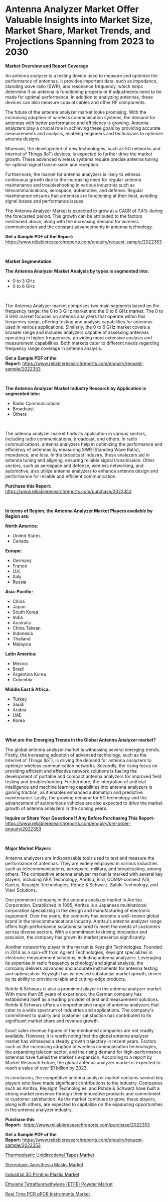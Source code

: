 <p><h1>Antenna Analyzer Market Offer Valuable Insights into Market Size, Market Share, Market Trends, and Projections Spanning from 2023 to 2030</h1></p><p><strong>Market Overview and Report Coverage</strong></p>
<p><p>An antenna analyzer is a testing device used to measure and optimize the performance of antennas. It provides important data, such as impedance, standing wave ratio (SWR), and resonance frequency, which helps determine if an antenna is functioning properly or if adjustments need to be made for optimal performance. In addition to analyzing antennas, these devices can also measure coaxial cables and other RF components.</p><p>The future of the antenna analyzer market looks promising. With the increasing adoption of wireless communication systems, the demand for antennas with better performance and efficiency is growing. Antenna analyzers play a crucial role in achieving these goals by providing accurate measurements and analysis, enabling engineers and technicians to optimize antenna designs.</p><p>Moreover, the development of new technologies, such as 5G networks and Internet of Things (IoT) devices, is expected to further drive the market growth. These advanced wireless systems require precise antenna tuning for optimal signal transmission and reception.</p><p>Furthermore, the market for antenna analyzers is likely to witness continuous growth due to the increasing need for regular antenna maintenance and troubleshooting in various industries such as telecommunications, aerospace, automotive, and defense. Regular maintenance ensures that antennas are functioning at their best, avoiding signal losses and performance issues.</p><p>The Antenna Analyzer Market is expected to grow at a CAGR of 7.4% during the forecasted period. This growth can be attributed to the factors mentioned above, along with the increasing demand for wireless communication and the constant advancements in antenna technology.</p></p>
<p><strong>Get a Sample PDF of the Report:</strong> <a href="https://www.reliableresearchreports.com/enquiry/request-sample/2022353">https://www.reliableresearchreports.com/enquiry/request-sample/2022353</a></p>
<p>&nbsp;</p>
<p><strong>Market Segmentation</strong></p>
<p><strong>The Antenna Analyzer Market Analysis by types is segmented into:</strong></p>
<p><ul><li>0 to 3 GHz</li><li>0 to 6 GHz</li></ul></p>
<p>&nbsp;</p>
<p><p>The Antenna Analyzer market comprises two main segments based on the frequency range: the 0 to 3 GHz market and the 0 to 6 GHz market. The 0 to 3 GHz market focuses on antenna analyzers that operate within this frequency range, offering testing and analysis capabilities for antennas used in various applications. Similarly, the 0 to 6 GHz market covers a broader range and includes analyzers capable of assessing antennas operating in higher frequencies, providing more extensive analysis and measurement capabilities. Both markets cater to different needs regarding frequency range coverage in antenna analysis.</p></p>
<p><strong>Get a Sample PDF of the Report:</strong>&nbsp;<a href="https://www.reliableresearchreports.com/enquiry/request-sample/2022353">https://www.reliableresearchreports.com/enquiry/request-sample/2022353</a></p>
<p>&nbsp;</p>
<p><strong>The Antenna Analyzer Market Industry Research by Application is segmented into:</strong></p>
<p><ul><li>Radio Communications</li><li>Broadcast</li><li>Others</li></ul></p>
<p>&nbsp;</p>
<p><p>The antenna analyzer market finds its application in various sectors, including radio communications, broadcast, and others. In radio communications, antenna analyzers help in optimizing the performance and efficiency of antennas by measuring SWR (Standing Wave Ratio), impedance, and loss. In the broadcast industry, these analyzers aid in antenna tuning and aligning, ensuring reliable signal transmission. Other sectors, such as aerospace and defense, wireless networking, and automotive, also utilize antenna analyzers to enhance antenna design and performance for reliable and efficient communication.</p></p>
<p><strong>Purchase this Report:</strong>&nbsp; <a href="https://www.reliableresearchreports.com/purchase/2022353">https://www.reliableresearchreports.com/purchase/2022353</a></p>
<p>&nbsp;</p>
<p><strong>In terms of Region, the Antenna Analyzer Market Players available by Region are:</strong></p>
<p>
    <p> <strong> North America: </strong>
        <ul>
            <li>United States</li>
            <li>Canada</li>
        </ul>
        </p> 
    <p> <strong> Europe: </strong>
        <ul>
            <li>Germany</li>
            <li>France</li>
            <li>U.K.</li>
            <li>Italy</li>
            <li>Russia</li>
        </ul>
        </p> 
    <p> <strong> Asia-Pacific: </strong>
        <ul>
            <li>China</li>
            <li>Japan</li>
            <li>South Korea</li>
            <li>India</li>
            <li>Australia</li>
            <li>China Taiwan</li>
            <li>Indonesia</li>
            <li>Thailand</li>
            <li>Malaysia</li>
        </ul>
        </p> 
    <p> <strong> Latin America: </strong>
        <ul>
            <li>Mexico</li>
            <li>Brazil</li>
            <li>Argentina Korea</li>
            <li>Colombia</li>
        </ul>
        </p> 
    <p> <strong> Middle East & Africa: </strong>
        <ul>
            <li>Turkey</li>
            <li>Saudi</li>
            <li>Arabia</li>
            <li>UAE</li>
            <li>Korea</li>
        </ul>
    </p>
    </p>
<p>&nbsp;</p>
<p><strong>What are the Emerging Trends in the Global Antenna Analyzer market?</strong></p>
<p><p>The global antenna analyzer market is witnessing several emerging trends. Firstly, the increasing adoption of advanced technology, such as the Internet of Things (IoT), is driving the demand for antenna analyzers to optimize wireless communication networks. Secondly, the rising focus on providing efficient and effective network solutions is fueling the development of portable and compact antenna analyzers for improved field testing and troubleshooting. Furthermore, the integration of artificial intelligence and machine learning capabilities into antenna analyzers is gaining traction, as it enables enhanced automation and predictive maintenance. Lastly, the growing demand for 5G technology and the advancement of autonomous vehicles are also expected to drive the market growth of antenna analyzers in the coming years.</p></p>
<p><strong>Inquire or Share Your Questions If Any Before Purchasing This Report</strong>- <a href="https://www.reliableresearchreports.com/enquiry/pre-order-enquiry/2022353">https://www.reliableresearchreports.com/enquiry/pre-order-enquiry/2022353</a></p>
<p>&nbsp;</p>
<p><strong>Major Market Players</strong></p>
<p><p>Antenna analyzers are indispensable tools used to test and measure the performance of antennas. They are widely employed in various industries such as telecommunications, aerospace, military, and broadcasting, among others. The competitive antenna analyzer market is marked with several key players, including AEA Technology, Anritsu, Bird, COMM-connect A/S, Kaelus, Keysight Technologies, Rohde & Schwarz, Saluki Technology, and Viavi Solutions.</p><p>One prominent company in the antenna analyzer market is Anritsu Corporation. Established in 1895, Anritsu is a Japanese multinational corporation specializing in the design and manufacturing of electronic equipment. Over the years, the company has become a well-known global brand in the telecommunications industry. Anritsu's antenna analyzer range offers high-performance solutions tailored to meet the needs of customers across diverse sectors. With a commitment to driving innovation and precision, the company has grown its market presence significantly.</p><p>Another noteworthy player in the market is Keysight Technologies. Founded in 2014 as a spin-off from Agilent Technologies, Keysight specializes in electronic measurement solutions, including antenna analyzers. Leveraging its expertise in radio frequency technology and signal analysis, the company delivers advanced and accurate instruments for antenna testing and optimization. Keysight has witnessed substantial market growth, driven by its ability to provide reliable and cutting-edge products.</p><p>Rohde & Schwarz is also a prominent player in the antenna analyzer market. With more than 85 years of experience, the German company has established itself as a leading provider of test and measurement solutions. Rohde & Schwarz offers a comprehensive range of antenna analyzers that cater to a wide spectrum of industries and applications. The company's commitment to quality and customer satisfaction has contributed to its significant market share and revenue growth.</p><p>Exact sales revenue figures of the mentioned companies are not readily available. However, it is worth noting that the global antenna analyzer market has witnessed a steady growth trajectory in recent years. Factors such as the increasing adoption of wireless communication technologies, the expanding telecom sector, and the rising demand for high-performance antennas have fueled the market's expansion. According to a report by Market Research Future, the global antenna analyzer market is expected to reach a value of over $1 billion by 2023.</p><p>In conclusion, the competitive antenna analyzer market contains several key players who have made significant contributions to the industry. Companies such as Anritsu, Keysight Technologies, and Rohde & Schwarz have built a strong market presence through their innovative products and commitment to customer satisfaction. As the market continues to grow, these players, along with others, are expected to capitalize on the expanding opportunities in the antenna analyzer industry.</p></p>
<p><strong>Purchase this Report:</strong>&nbsp;&nbsp;<a href="https://www.reliableresearchreports.com/purchase/2022353">https://www.reliableresearchreports.com/purchase/2022353</a></p>
<p></p>
<p><strong>Get a Sample PDF of the Report:</strong>&nbsp;<a href="https://www.reliableresearchreports.com/enquiry/request-sample/2022353">https://www.reliableresearchreports.com/enquiry/request-sample/2022353</a></p>
<p><p><a href="https://medium.com/@ivaschinner/thermoplastic-unidirectional-tapes-market-insight-market-trends-growth-forecasted-from-2023-to-5be594abb204">Thermoplastic Unidirectional Tapes Market</a></p><p><a href="https://github.com/luckyshygirl/Market-Research-Report-List-1/blob/main/stereotaxic-anesthesia-masks-market.md">Stereotaxic Anesthesia Masks Market</a></p><p><a href="https://medium.com/@gussiehauck/industrial-3d-printing-plastic-market-comprehensive-assessment-by-type-application-and-geography-d29e8502f3d3">Industrial 3D Printing Plastic Market</a></p><p><a href="https://medium.com/@dariodooley/ethylene-tetrafluoroethylene-etfe-powder-market-the-key-to-successful-business-strategy-forecast-458564c7b5c1">Ethylene Tetrafluoroethylene (ETFE) Powder Market</a></p><p><a href="https://github.com/vimar16th/Market-Research-Report-List-1/blob/main/real-time-pcr-qpcr-instruments-market.md">Real Time PCR qPCR Instruments Market</a></p></p>